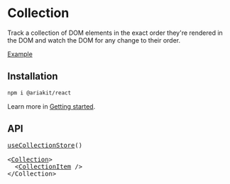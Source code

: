 # Collection

<p data-description>
  Track a collection of DOM elements in the exact order they're rendered in the DOM and watch the DOM for any change to their order.
</p>

<a href="../examples/collection/index.tsx" data-playground>Example</a>

## Installation

```sh
npm i @ariakit/react
```

Learn more in [Getting started](/guide/getting-started).

## API

<pre data-api>
<a href="/apis/collection-store">useCollectionStore</a>()

&lt;<a href="/apis/collection">Collection</a>&gt;
  &lt;<a href="/apis/collection-item">CollectionItem</a> /&gt;
&lt;/Collection&gt;
</pre>
